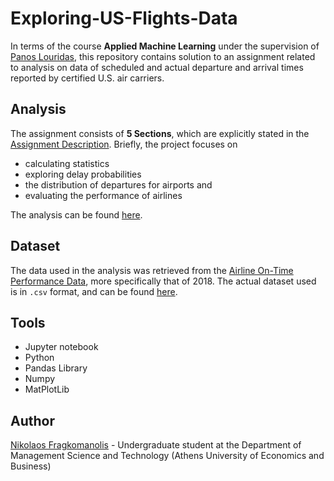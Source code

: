 # Exploring-US-Flights-Data
In terms of the course **Applied Machine Learning** under the supervision of [Panos Louridas](https://github.com/louridas), this repository contains solution to an assignment related to analysis on data of scheduled and actual departure and arrival times reported by certified U.S. air carriers.

## Analysis

The assignment consists of **5 Sections**, which are explicitly stated in the [Assignment Description](https://github.com/nickosfra/Exploring-US-Flights-Data/blob/master/flights.ipynb). Briefly, the project focuses on
- calculating statistics
- exploring delay probabilities
- the distribution of departures for airports and
- evaluating the performance of airlines

The analysis can be found [here](https://github.com/nickosfra/Exploring-US-Flights-Data/blob/master/Flights-Analysis.ipynb).

## Dataset

The data used in the analysis was retrieved from the [Airline On-Time Performance Data](https://www.transtats.bts.gov/Tables.asp?DB_ID=120&DB_Name=Airline%20On-Time%20Performance%20Data&DB_Short_Name=On-Time), more specifically that of 2018. The actual dataset used is in `.csv` format, and can be found [here](https://auebgr-my.sharepoint.com/personal/louridas_aueb_gr/_layouts/15/onedrive.aspx?id=%2Fpersonal%2Flouridas%5Faueb%5Fgr%2FDocuments%2Fdata%2Fflights%2Ecsv%2Ezip&parent=%2Fpersonal%2Flouridas%5Faueb%5Fgr%2FDocuments%2Fdata&originalPath=aHR0cHM6Ly9hdWViZ3ItbXkuc2hhcmVwb2ludC5jb20vOnU6L2cvcGVyc29uYWwvbG91cmlkYXNfYXVlYl9nci9FYmVUemRlMUxkZEZtcU5XQkZXV3hOY0JqNXREUl96dnpESHZxcWNtbm5kZUVRP3J0aW1lPVNnWWd6dHdrMkVn).

## Tools
- Jupyter notebook
- Python
- Pandas Library
- Numpy
- MatPlotLib

## Author
[Nikolaos Fragkomanolis](https://github.com/nickosfra) - Undergraduate student at the Department of Management Science and Technology (Athens University of Economics and Business)
